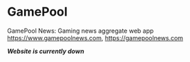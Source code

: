 # GamePool
GamePool News: Gaming news aggregate web app
https://www.gamepoolnews.com, https://gamepoolnews.com

***Website is currently down***
